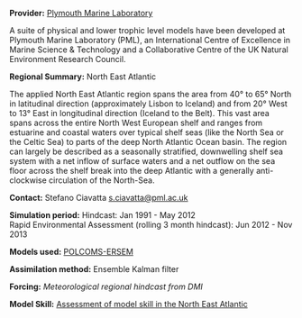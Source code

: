 **Provider:** [Plymouth Marine Laboratory](http://www.pml.ac.uk/)

A suite of physical and lower trophic level models have been developed at Plymouth Marine Laboratory (PML), an International Centre of Excellence in Marine Science & Technology and a Collaborative Centre of the UK Natural Environment Research Council.

**Regional Summary:** North East Atlantic

The applied North East Atlantic region spans the area from 40&deg; to 65&deg; North in latitudinal direction (approximately Lisbon to Iceland) and from 20&deg; West to 13&deg; East in longitudinal direction (Iceland to the Belt). This vast area spans across the entire North West European shelf and ranges from estuarine and coastal waters over typical shelf seas (like the North Sea or the Celtic Sea) to parts of the deep North Atlantic Ocean basin. The region can largely be described as a seasonally stratified, downwelling shelf sea system with a net inflow of surface waters and a net outflow on the sea floor across the shelf break into the deep Atlantic with a generally anti-clockwise circulation of the North-Sea.

**Contact:** Stefano Ciavatta [s.ciavatta@pml.ac.uk](mailto:s.ciavatta@pml.ac.uk)



**Simulation period:**
Hindcast: Jan 1991 - May 2012<br>
Rapid Environmental Assessment (rolling 3 month hindcast): Jun 2012 - Nov 2013

**Models used:** <a href="/resources/Modelling_in_the_NE_Atlantic.pdf" target="_blank">POLCOMS-ERSEM</a>

**Assimilation method:** Ensemble Kalman filter

**Forcing:** *Meteorological regional hindcast from DMI*

**Model Skill:** <a href="/resources/Skill assessment of the Ne Atlantic model system.pdf" target="_blank">Assessment of model skill in the North East Atlantic</a>

